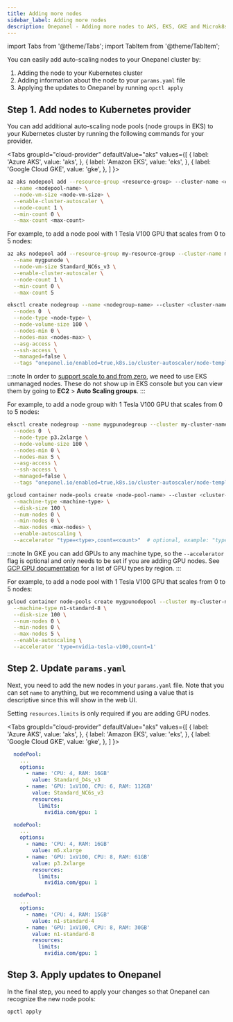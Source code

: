```yaml
---
title: Adding more nodes
sidebar_label: Adding more nodes
description: Onepanel - Adding more nodes to AKS, EKS, GKE and Microk8s cluster
---
```

import Tabs from '@theme/Tabs';
import TabItem from '@theme/TabItem';

You can easily add auto-scaling nodes to your Onepanel cluster by:

1. Adding the node to your Kubernetes cluster
2. Adding information about the node to your `params.yaml` file
3. Applying the updates to Onepanel by running `opctl apply`

## Step 1. Add nodes to Kubernetes provider

You can add additional auto-scaling node pools (node groups in EKS) to your Kubernetes cluster by running the following commands for your provider.

<Tabs
  groupId="cloud-provider"
  defaultValue="aks"
  values={[
    { label: 'Azure AKS', value: 'aks', },
    { label: 'Amazon EKS', value: 'eks', },
    { label: 'Google Cloud GKE', value: 'gke', },
  ]
}>
<TabItem value="aks">

```bash
az aks nodepool add --resource-group <resource-group> --cluster-name <cluster-name> \
  --name <nodepool-name> \
  --node-vm-size <node-vm-size> \
  --enable-cluster-autoscaler \
  --node-count 1 \
  --min-count 0 \
  --max-count <max-count>
```

For example, to add a node pool with 1 Tesla V100 GPU that scales from 0 to 5 nodes:

```bash {3,7}
az aks nodepool add --resource-group my-resource-group --cluster-name my-cluster-name \
  --name mygpunode \
  --node-vm-size Standard_NC6s_v3 \
  --enable-cluster-autoscaler \
  --node-count 1 \
  --min-count 0 \
  --max-count 5
```

</TabItem>
<TabItem value="eks">

```bash
eksctl create nodegroup --name <nodegroup-name> --cluster <cluster-name> --region <region> --node-zones <<region>a> \
  --nodes 0  \
  --node-type <node-type> \
  --node-volume-size 100 \
  --nodes-min 0 \
  --nodes-max <nodes-max> \
  --asg-access \
  --ssh-access \
  --managed=false \
  --tags "onepanel.io/enabled=true,k8s.io/cluster-autoscaler/node-template/label/node.kubernetes.io/instance-type=<node-type>"
```

:::note 
In order to [support scale to and from zero](https://github.com/aws/containers-roadmap/issues/724), we need to use EKS unmanaged nodes. These do not show up in EKS console but you can view them by going to **EC2** > **Auto Scaling groups**.
:::

For example, to add a node group with 1 Tesla V100 GPU that scales from 0 to 5 nodes:

```bash {3,6,9}
eksctl create nodegroup --name mygpunodegroup --cluster my-cluster-name --region us-west-1 --node-zones us-west-1a \
  --nodes 0  \
  --node-type p3.2xlarge \
  --node-volume-size 100 \
  --nodes-min 0 \
  --nodes-max 5 \
  --asg-access \
  --ssh-access \
  --managed=false \
  --tags "onepanel.io/enabled=true,k8s.io/cluster-autoscaler/node-template/label/node.kubernetes.io/instance-type=p3.2xlarge"
```

</TabItem>
<TabItem value="gke">

```bash
gcloud container node-pools create <node-pool-name> --cluster <cluster-name> --zone <zone> \
  --machine-type <machine-type> \
  --disk-size 100 \
  --num-nodes 0 \
  --min-nodes 0 \
  --max-nodes <max-nodes> \
  --enable-autoscaling \
  --accelerator "type=<type>,count=<count>"  # optional, example: "type=nvidia-tesla-v100,count=1"
```

:::note
In GKE you can add GPUs to any machine type, so the `--accelerator` flag is optional and only needs to be set if you are adding GPU nodes. See [GCP GPU documentation](https://cloud.google.com/compute/docs/gpus) for a list of GPU types by region.
:::

For example, to add a node pool with 1 Tesla V100 GPU that scales from 0 to 5 nodes:

```bash {2,6,8}
gcloud container node-pools create mygpunodepool --cluster my-cluster-name --zone us-west1-a \
  --machine-type n1-standard-8 \
  --disk-size 100 \
  --num-nodes 0 \
  --min-nodes 0 \
  --max-nodes 5 \
  --enable-autoscaling \
  --accelerator 'type=nvidia-tesla-v100,count=1'
```

</TabItem>
</Tabs>

## Step 2. Update `params.yaml`

Next, you need to add the new nodes in your `params.yaml` file. Note that you can set `name` to anything, but we recommend using a value that is descriptive since this will show in the web UI.

Setting `resources.limits` is only required if you are adding GPU nodes.

<Tabs
  groupId="cloud-provider"
  defaultValue="aks"
  values={[
    { label: 'Azure AKS', value: 'aks', },
    { label: 'Amazon EKS', value: 'eks', },
    { label: 'Google Cloud GKE', value: 'gke', },
  ]
}>
<TabItem value="aks">

```yaml {6-10}
  nodePool:
    ...
    options:
      - name: 'CPU: 4, RAM: 16GB'
        value: Standard_D4s_v3
      - name: 'GPU: 1xV100, CPU: 6, RAM: 112GB'
        value: Standard_NC6s_v3
        resources:
          limits:
            nvidia.com/gpu: 1
```

</TabItem>
<TabItem value="eks">

```yaml {6-10}
  nodePool:
    ...
    options:
      - name: 'CPU: 4, RAM: 16GB'
        value: m5.xlarge
      - name: 'GPU: 1xV100, CPU: 8, RAM: 61GB'
        value: p3.2xlarge
        resources:
          limits:
            nvidia.com/gpu: 1
```

</TabItem>
<TabItem value="gke">

```yaml {6-10}
  nodePool:
    ...
    options:
      - name: 'CPU: 4, RAM: 15GB'
        value: n1-standard-4
      - name: 'GPU: 1xV100, CPU: 8, RAM: 30GB'
        value: n1-standard-8
        resources:
          limits:
            nvidia.com/gpu: 1
```

</TabItem>
</Tabs>

## Step 3. Apply updates to Onepanel
In the final step, you need to apply your changes so that Onepanel can recognize the new node pools:

```bash
opctl apply
```
